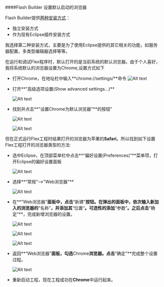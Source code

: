 ####Flash Builder 设置默认启动的浏览器

Flash Builder提供[两种安装方式](http://helpx.adobe.com/cn/flash-builder/release-note/flash-builder-4-7-release-notes.html)：

+ 独立安装方式
+ 作为现有Eclipse插件安装方式

我选择第二种安装方式，主要是为了使用Eclipse提供的其它相关的功能，如服务器配置，多类型编辑器选择等等。

在运行和调试Flex程序时，默认打开的是当前系统的默认浏览器。由于个人喜好，我将系统默认的浏览器设置为Chrome,设置方式如下

+ 打开Chrome，在地址栏中输入**chrome://settings/**命令
	![Alt text][1]
	
+ 打开**"高级选项设置(Show advanced settings…)**

	![Alt text][2]
	
+ 找到并点击**"设置Chrome为默认浏览器"**的按钮"

	![Alt text][3]
	
	![Alt text][4]
	
但在正式运行Flex工程时结果打开的浏览器为苹果的**Safari**。所以找到如下设置Flex工程打开的浏览器类型的方法:

+ 选中Eclipse，在顶部菜单栏中点击**“偏好设置(Preferences)”**菜单项，打开Eclipse的偏好设置面板

	![Alt text][5]
	
+ 选择**“常规”—>"Web浏览器"**

	![Alt text][6]

+ 在**"Web浏览器"**面板中，点击**“新建”**按钮。在弹出的面板中，依次输入新加入的浏览器的**“名称”**，并添加其**“位置“**。可选性的添加**“参数”**。之后点击**“确定”**，完成新增浏览器的设置。
	
	![Alt text][7]
	
	![Alt text][8]
	
	![Alt text][9]
	
+ 返回**“Web浏览器”**面板，勾选**Chrome**浏览器。点击**“确定”**完成整个设置过程。
	
	![Alt text][10]
	
+ 重新启动工程，现在工程成功在**Chrome**中运行起来。

[1]: 1.png  "打开Chrome浏览器设置界面"
[2]: 2.png "打开Chrome高级设置选项"
[3]: 3.png "设置Chrome为默认浏览器"
[4]: 4.png "设置结果显示"
[5]: 5.png "打开eclipse偏好设置面板"
[6]: 6.png "切换到Web浏览器面板"
[7]: 7.png "新建浏览器a-1"
[8]: 8.png "新建浏览器a-2"
[9]: 9.png "新建浏览器a-3"
[10]: 10.png "新建浏览器a-4"